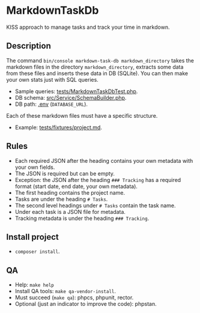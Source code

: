# MarkdownTaskDb

KISS approach to manage tasks and track your time in markdown.

## Description

The command `bin/console markdown-task-db markdown_directory` takes the markdown files in the directory `markdown_directory`, extracts some data from these files and inserts these data in DB (SQLite). You can then make your own stats just with SQL queries.

- Sample queries: [tests/MarkdownTaskDbTest.php](tests/MarkdownTaskDbTest.php).
- DB schema: [src/Service/SchemaBuilder.php](src/Service/SchemaBuilder.php).
- DB path: [.env](.env) (`DATABASE_URL`).

Each of these markdown files must have a specific structure.

- Example: [tests/fixtures/project.md](tests/fixtures/project.md).

## Rules

- Each required JSON after the heading contains your own metadata with your own fields.
- The JSON is required but can be empty.
- Exception: the JSON after the heading `### Tracking` has a required format (start date, end date, your own metadata).
- The first heading contains the project name.
- Tasks are under the heading `# Tasks`.
- The second level headings under `# Tasks` contain the task name.
- Under each task is a JSON file for metadata.
- Tracking metadata is under the heading `### Tracking`.

## Install project

- `composer install`.

## QA

- Help: `make help`
- Install QA tools: `make qa-vendor-install`.
- Must succeed (`make qa`): phpcs, phpunit, rector.
- Optional (just an indicator to improve the code): phpstan.
